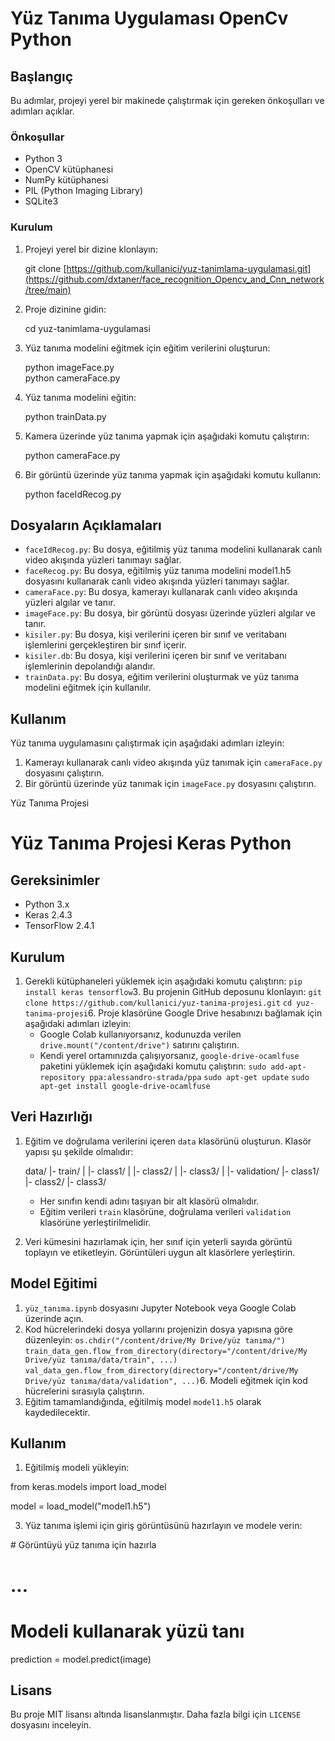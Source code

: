 Yüz Tanıma Uygulaması OpenCv Python
=====================

Başlangıç
---------

Bu adımlar, projeyi yerel bir makinede çalıştırmak için gereken önkoşulları ve adımları açıklar.

### Önkoşullar

*   Python 3
*   OpenCV kütüphanesi
*   NumPy kütüphanesi
*   PIL (Python Imaging Library)
*   SQLite3

### Kurulum

1.  Projeyi yerel bir dizine klonlayın:

    git clone [https://github.com/kullanici/yuz-tanimlama-uygulamasi.git](https://github.com/dxtaner/face_recognition_Opencv_and_Cnn_network/tree/main)

3.  Proje dizinine gidin:

    cd yuz-tanimlama-uygulamasi

5.  Yüz tanıma modelini eğitmek için eğitim verilerini oluşturun:

     python imageFace.py  
     python cameraFace.py

7.  Yüz tanıma modelini eğitin:

    python trainData.py

9.  Kamera üzerinde yüz tanıma yapmak için aşağıdaki komutu çalıştırın:

    python cameraFace.py

11.  Bir görüntü üzerinde yüz tanıma yapmak için aşağıdaki komutu kullanın:
      
      python faceIdRecog.py
  

Dosyaların Açıklamaları
-----------------------

*   `faceIdRecog.py`: Bu dosya, eğitilmiş yüz tanıma modelini kullanarak canlı video akışında yüzleri tanımayı sağlar.
*   `faceRecog.py`: Bu dosya, eğitilmiş yüz tanıma modelini model1.h5 dosyasını kullanarak canlı video akışında yüzleri tanımayı sağlar.
*   `cameraFace.py`: Bu dosya, kamerayı kullanarak canlı video akışında yüzleri algılar ve tanır.
*   `imageFace.py`: Bu dosya, bir görüntü dosyası üzerinde yüzleri algılar ve tanır.
*   `kisiler.py`: Bu dosya, kişi verilerini içeren bir sınıf ve veritabanı işlemlerini gerçekleştiren bir sınıf içerir.
*   `kisiler.db`: Bu dosya, kişi verilerini içeren bir sınıf ve veritabanı işlemlerinin depolandığı alandır.
*   `trainData.py`: Bu dosya, eğitim verilerini oluşturmak ve yüz tanıma modelini eğitmek için kullanılır.

Kullanım
--------

Yüz tanıma uygulamasını çalıştırmak için aşağıdaki adımları izleyin:

1.  Kamerayı kullanarak canlı video akışında yüz tanımak için `cameraFace.py` dosyasını çalıştırın.
2.  Bir görüntü üzerinde yüz tanımak için `imageFace.py` dosyasını çalıştırın.

Yüz Tanıma Projesi

Yüz Tanıma Projesi Keras Python
==================

Gereksinimler
-------------

*   Python 3.x
*   Keras 2.4.3
*   TensorFlow 2.4.1

Kurulum
-------

1.  Gerekli kütüphaneleri yüklemek için aşağıdaki komutu çalıştırın:
`pip install keras tensorflow`3.  Bu projenin GitHub deposunu klonlayın:
`git clone https://github.com/kullanici/yuz-tanima-projesi.git` `cd yuz-tanima-projesi`6.  Proje klasörüne Google Drive hesabınızı bağlamak için aşağıdaki adımları izleyin:
    *   Google Colab kullanıyorsanız, kodunuzda verilen `drive.mount("/content/drive")` satırını çalıştırın.
    *   Kendi yerel ortamınızda çalışıyorsanız, `google-drive-ocamlfuse` paketini yüklemek için aşağıdaki komutu çalıştırın: `sudo add-apt-repository ppa:alessandro-strada/ppa` `sudo apt-get update` `sudo apt-get install google-drive-ocamlfuse`

Veri Hazırlığı
--------------

1.  Eğitim ve doğrulama verilerini içeren `data` klasörünü oluşturun. Klasör yapısı şu şekilde olmalıdır:
    
    data/
      |- train/
      |  |- class1/
      |  |- class2/
      |  |- class3/
      |
      |- validation/
         |- class1/
         |- class2/
         |- class3/
                
    
    *   Her sınıfın kendi adını taşıyan bir alt klasörü olmalıdır.
    *   Eğitim verileri `train` klasörüne, doğrulama verileri `validation` klasörüne yerleştirilmelidir.
2.  Veri kümesini hazırlamak için, her sınıf için yeterli sayıda görüntü toplayın ve etiketleyin. Görüntüleri uygun alt klasörlere yerleştirin.

Model Eğitimi
-------------

1.  `yüz_tanıma.ipynb` dosyasını Jupyter Notebook veya Google Colab üzerinde açın.
2.  Kod hücrelerindeki dosya yollarını projenizin dosya yapısına göre düzenleyin:
`os.chdir("/content/drive/My Drive/yüz tanıma/")` `train_data_gen.flow_from_directory(directory="/content/drive/My Drive/yüz tanıma/data/train", ...)` `val_data_gen.flow_from_directory(directory="/content/drive/My Drive/yüz tanıma/data/validation", ...)`6.  Modeli eğitmek için kod hücrelerini sırasıyla çalıştırın.
7.  Eğitim tamamlandığında, eğitilmiş model `model1.h5` olarak kaydedilecektir.

Kullanım
--------

1.  Eğitilmiş modeli yükleyin:

from keras.models import load\_model

model = load\_model("model1.h5")
        

3.  Yüz tanıma işlemi için giriş görüntüsünü hazırlayın ve modele verin:

\# Görüntüyü yüz tanıma için hazırla
# ...

# Modeli kullanarak yüzü tanı
prediction = model.predict(image)
        

Lisans
------

Bu proje MIT lisansı altında lisanslanmıştır. Daha fazla bilgi için `LICENSE` dosyasını inceleyin.


